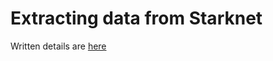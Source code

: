 # Extracting data from Starknet
Written details are [here](https://docs.google.com/document/d/1Bpz3zUF8wTjP2cCZNuNzlF0lkQy8ks-MsUpl9Ec3Hd4/edit?usp=sharing)